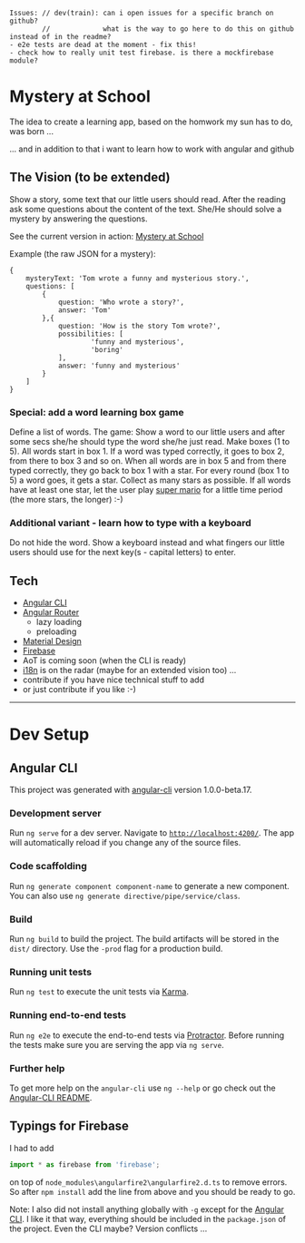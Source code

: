 ```
Issues: // dev(train): can i open issues for a specific branch on github? 
        //             what is the way to go here to do this on github instead of in the readme?
- e2e tests are dead at the moment - fix this!
- check how to really unit test firebase. is there a mockfirebase module?
```

# Mystery at School

The idea to create a learning app, based on the homwork my sun has to do, was born ...

... and in addition to that i want to learn how to work with angular and github

## The Vision (to be extended)

Show a story, some text that our little users should read. After the reading ask some questions about
the content of the text. She/He should solve a mystery by answering the questions.

See the current version in action: [Mystery at School](https://mystery-at-school.firebaseapp.com/create-mystery)

Example (the raw JSON for a mystery):

```
{
    mysteryText: 'Tom wrote a funny and mysterious story.',
    questions: [
        {
            question: 'Who wrote a story?',
            answer: 'Tom'
        },{
            question: 'How is the story Tom wrote?',
            possibilities: [
                    'funny and mysterious',
                    'boring'
            ],
            answer: 'funny and mysterious'
        }
    ]
}
```

### Special: add a word learning box game

Define a list of words. The game: Show a word to our little users and after some secs she/he should type the word she/he just read.
Make boxes (1 to 5). All words start in box 1. If a word was typed correctly, it goes to box 2, from there to box 3 and so on. When
all words are in box 5 and from there typed correctly, they go back to box 1 with a star. For every round (box 1 to 5) a word goes, 
it gets a star. Collect as many stars as possible. If all words have at least one star, let the user play [super mario](https://fir.sh/projects/jsnes/) 
for a little time period (the more stars, the longer) :-)

### Additional variant - learn how to type with a keyboard

Do not hide the word. Show a keyboard instead and what fingers our little users should use for the next key(s - capital letters) to enter.

## Tech

- [Angular CLI](https://cli.angular.io)
- [Angular Router](https://vsavkin.com/)
  - lazy loading
  - preloading
- [Material Design](https://material.angular.io)
- [Firebase](https://firebase.google.com/)
- AoT is coming soon (when the CLI is ready)
- [i18n](https://angular.io/docs/ts/latest/cookbook/i18n.html) is on the radar (maybe for an extended vision too) ...
- contribute if you have nice technical stuff to add
- or just contribute if you like :-)

- - -

# Dev Setup

## Angular CLI

This project was generated with [angular-cli](https://github.com/angular/angular-cli) version 1.0.0-beta.17.

### Development server
Run `ng serve` for a dev server. Navigate to [`http://localhost:4200/`](http://localhost:4200/). The app will automatically reload if you change any of the source files.

### Code scaffolding

Run `ng generate component component-name` to generate a new component. You can also use `ng generate directive/pipe/service/class`.

### Build

Run `ng build` to build the project. The build artifacts will be stored in the `dist/` directory. Use the `-prod` flag for a production build.

### Running unit tests

Run `ng test` to execute the unit tests via [Karma](https://karma-runner.github.io).

### Running end-to-end tests

Run `ng e2e` to execute the end-to-end tests via [Protractor](http://www.protractortest.org/). 
Before running the tests make sure you are serving the app via `ng serve`.

### Further help

To get more help on the `angular-cli` use `ng --help` or go check out the [Angular-CLI README](https://github.com/angular/angular-cli/blob/master/README.md).

## Typings for Firebase

I had to add 
```javascript
import * as firebase from 'firebase';
``` 
on top of `node_modules\angularfire2\angularfire2.d.ts` to remove errors.
So after `npm install` add the line from above and you should be ready to go.

Note: I also did not install anything globally with `-g` except for the [Angular CLI](https://cli.angular.io).
I like it that way, everything should be included in the `package.json` of the project. Even the CLI maybe? Version conflicts ...
